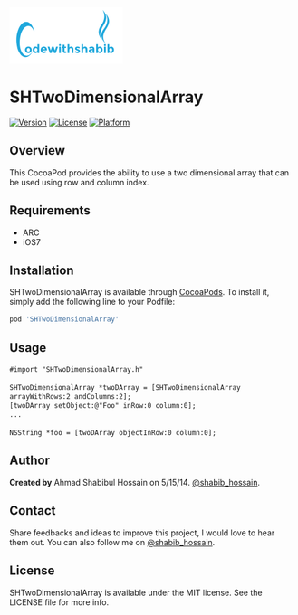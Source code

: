 ![SHTwoDimensionalArray](Images/codewithshabib.png)
# SHTwoDimensionalArray

[![Version](https://img.shields.io/cocoapods/v/SHTwoDimensionalArray.svg?style=flat)](http://cocoapods.org/pods/SHTwoDimensionalArray)
[![License](https://img.shields.io/cocoapods/l/SHTwoDimensionalArray.svg?style=flat)](http://cocoapods.org/pods/SHTwoDimensionalArray)
[![Platform](https://img.shields.io/cocoapods/p/SHTwoDimensionalArray.svg?style=flat)](http://cocoapods.org/pods/SHTwoDimensionalArray)

## Overview

This CocoaPod provides the ability to use a two dimensional array that can be used using row and column index.

## Requirements

* ARC
* iOS7

## Installation

SHTwoDimensionalArray is available through [CocoaPods](http://cocoapods.org). To install
it, simply add the following line to your Podfile:

```ruby
pod 'SHTwoDimensionalArray'
```

## Usage

```ObjC
#import "SHTwoDimensionalArray.h"

SHTwoDimensionalArray *twoDArray = [SHTwoDimensionalArray arrayWithRows:2 andColumns:2];
[twoDArray setObject:@"Foo" inRow:0 column:0];
...

NSString *foo = [twoDArray objectInRow:0 column:0];
```

## Author

**Created by** Ahmad Shabibul Hossain on 5/15/14. [@shabib_hossain](https://twitter.com/shabib_hossain).

## Contact

Share feedbacks and ideas to improve this project, I would love to hear them out. You can also follow me on [@shabib_hossain](https://twitter.com/shabib_hossain).

## License

SHTwoDimensionalArray is available under the MIT license. See the LICENSE file for more info.
